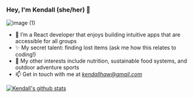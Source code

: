 ### Hey, I'm Kendall (she/her) 👋
![image (1)](https://user-images.githubusercontent.com/25498241/123852288-fc24cf00-d8d0-11eb-8e22-eb8f8b5eaac4.jpg)

 - 🔭 I’m a React developer that enjoys building intuitive apps that are accessible for all groups 
 - ✨ My secret talent: finding lost items (ask me how this relates to coding!)
 - 🍓 My other interests include nutrition, sustainable food systems, and outdoor adventure sports
 - 📫 Get in touch with me at *kendallhaw@gmail.com*
  
  
[![Kendall's github stats](https://github-readme-stats.vercel.app/api?username=kendallha&include_all_commits=true&count_private=true&show_icons=true&line_height=20&title_color=FFFFFF&icon_color=FFFFFF&text_color=FFFFFF&bg_color=0D1117)](https://github.com/anuraghazra/github-readme-stats)
